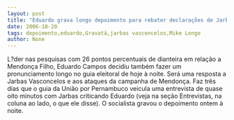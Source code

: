 ```yaml
---
layout: post
title: "Eduardo grava longo depoimento para rebater declarações de Jarbas"
date: 2006-10-20
tags: depoimento,eduardo,Gravatá,jarbas vasconcelos,Mike Longo
author: None
---
```

L?der nas pesquisas com 26 pontos percentuais de dianteira em relação a Mendonça Filho, Eduardo Campos decidiu também fazer um pronunciamento longo no guia eleitoral de hoje à noite.
Será uma resposta a Jarbas Vasconcelos e aos ataques da campanha de Mendonça. Faz três dias que o guia da União por Pernambuco veicula uma entrevista de quase oito minutos com Jarbas criticando Eduardo (veja na seção Entrevistas, na coluna ao lado, o que ele disse).
O socialista gravou o depoimento ontem à noite. 